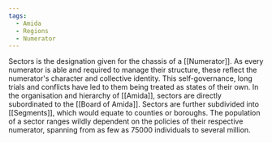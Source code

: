 ```yaml
---
tags:
  - Amida
  - Regions
  - Numerator
---
```

Sectors is the designation given for the chassis of a [[Numerator]]. As every numerator is able and required to manage their structure, these reflect the numerator's character and collective identity. 
This self-governance, long trials and conflicts have led to them being treated as states of their own. 
In the organisation and hierarchy of [[Amida]], sectors are directly subordinated to the [[Board of Amida]].
Sectors are further subdivided into [[Segments]], which would equate to counties or boroughs. 
The population of a sector ranges wildly dependent on the policies of their respective numerator, spanning from as few as 75000 individuals to several million.